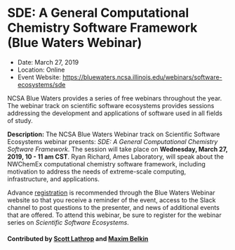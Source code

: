 # SDE: A General Computational Chemistry Software Framework (Blue Waters Webinar)

- Date: March 27, 2019
- Location: Online
- Event Website: https://bluewaters.ncsa.illinois.edu/webinars/software-ecosystems/sde

NCSA Blue Waters provides a series of free webinars throughout the year.  The webinar track on scientific software ecosystems provides sessions addressing the development and applications of software used in all fields of study.  

**Description:**  The NCSA Blue Waters Webinar track on Scientific Software Ecosystems webinar presents: *SDE: A General Computational Chemistry Software Framework*.  The session will take place on **Wednesday, March 27, 2019, 10 - 11 am CST**.  Ryan Richard, Ames Laboratory, will speak about the NWChemEx computational chemistry software framework, including motivation to address the needs of extreme-scale computing, infrastructure, and applications. 

Advance [registration](https://bluewaters.ncsa.illinois.edu/webinars/registration) is recommended through the Blue Waters Webinar website so that you receive a reminder of the event, access to the Slack channel to post questions to the presenter, and news of additional events that are offered. To attend this webinar, be sure to register for the webinar series on *Scientific Software Ecosystems*.

#### Contributed by [Scott Lathrop](https://github.com/scottlathrop "Scott Lathrop GitHub Profile") and [Maxim Belkin](https://github.com/maxim-belkin "Maxim Belkin GitHub Profile")

<!---
Publish: yes
RSS update: 2019-02-28
Categories: Community
Topics: projects and organizations
Tags: webinar
Level: 2
Prerequisites: default
Aggregate: none
--->
